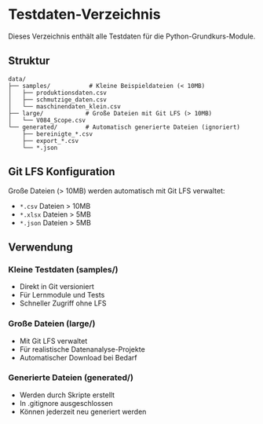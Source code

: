 # Testdaten-Verzeichnis

Dieses Verzeichnis enthält alle Testdaten für die Python-Grundkurs-Module.

## Struktur

```
data/
├── samples/           # Kleine Beispieldateien (< 10MB)
│   ├── produktionsdaten.csv
│   ├── schmutzige_daten.csv
│   └── maschinendaten_klein.csv
├── large/            # Große Dateien mit Git LFS (> 10MB)
│   └── V084_Scope.csv
└── generated/        # Automatisch generierte Dateien (ignoriert)
    ├── bereinigte_*.csv
    ├── export_*.csv
    └── *.json
```

## Git LFS Konfiguration

Große Dateien (> 10MB) werden automatisch mit Git LFS verwaltet:
- `*.csv` Dateien > 10MB
- `*.xlsx` Dateien > 5MB
- `*.json` Dateien > 5MB

## Verwendung

### Kleine Testdaten (samples/)
- Direkt in Git versioniert
- Für Lernmodule und Tests
- Schneller Zugriff ohne LFS

### Große Dateien (large/)
- Mit Git LFS verwaltet
- Für realistische Datenanalyse-Projekte
- Automatischer Download bei Bedarf

### Generierte Dateien (generated/)
- Werden durch Skripte erstellt
- In .gitignore ausgeschlossen
- Können jederzeit neu generiert werden
